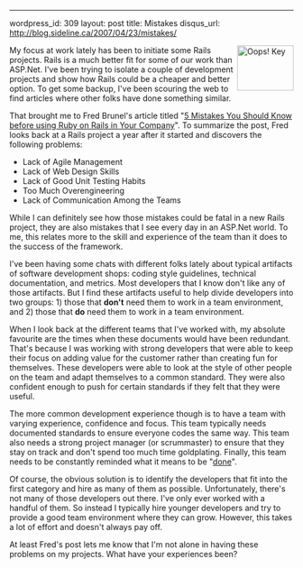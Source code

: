 --- 
wordpress_id: 309
layout: post
title: Mistakes
disqus_url: http://blog.sideline.ca/2007/04/23/mistakes/

<img src="http://www.sideline.ca/images/articles/oops_key.jpg" height="80" width="100" align="right" alt="Oops! Key"><p>My focus at work lately has been to initiate some Rails projects.  Rails is a much better fit for some of our work than ASP.Net.  I've been trying to isolate a couple of development projects and show how Rails could be a cheaper and better option.  To get some backup, I've been scouring the web to find articles where other folks have done something similar.</p>

That brought me to Fred Brunel's article titled "<a href="http://fredbrunel.com/journal/2007/04/5-mistakes-you-should-know-when-using-ruby-on-rails-in-your-company/">5 Mistakes You Should Know before using Ruby on Rails in Your Company</a>".  To summarize the post, Fred looks back at a Rails project a year after it started and discovers the following problems:</p>

<ul>
	<li>Lack of Agile Management</li>
	<li>Lack of Web Design Skills</li>
	<li>Lack of Good Unit Testing Habits</li>
	<li>Too Much Overengineering</li>
	<li>Lack of Communication Among the Teams</li>
</ul>

<p>While I can definitely see how those mistakes could be fatal in a new Rails project, they are also mistakes that I see every day in an ASP.Net world.  To me, this relates more to the skill and experience of the team than it does to the success of the framework.</p>

<p>I've been having some chats with different folks lately about typical artifacts of software development shops:  coding style guidelines, technical documentation, and metrics.  Most developers that I know don't like any of those artifacts.  But I find these artifacts useful to help divide developers into two groups:  1) those that <strong>don't</strong> need them to work in a team environment, and 2) those that <strong>do</strong> need them to work in a team environment.</p>

<p>When I look back at the different teams that I've worked with, my absolute favourite are the times when these documents would have been redundant.  That's because I was working with strong developers that were able to keep their focus on adding value for the customer rather than creating fun for themselves.  These developers were able to look at the style of other people on the team and adapt themselves to a common standard.  They were also confident enough to push for certain standards if they felt that they were useful.</p>

<p>The more common development experience though is to have a team with varying experience, confidence and focus.  This team typically needs documented standards to ensure everyone codes the same way.  This team also needs a strong project manager (or scrummaster) to ensure that they stay on track and don't spend too much time goldplating.  Finally, this team needs to be constantly reminded what it means to be "<a href="http://www.sideline.ca/2007/04/08/what-does-done-mean">done</a>".</p>

<p>Of course, the obvious solution is to identify the developers that fit into the first category and hire as many of them as possible.  Unfortunately, there's not many of those developers out there.  I've only ever worked with a handful of them.  So instead I typically hire younger developers and try to provide a good team environment where they can grow.  However, this takes a lot of effort and doesn't always pay off.</p>

<p>At least Fred's post lets me know that I'm not alone in having these problems on my projects.  What have your experiences been?</p>
